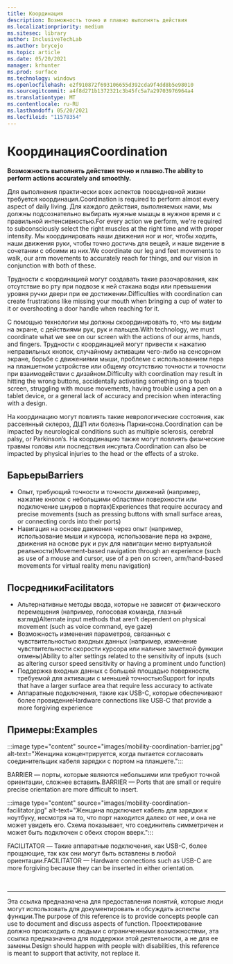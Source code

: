 ```yaml
---
title: Координация
description: Возможность точно и плавно выполнять действия
ms.localizationpriority: medium
ms.sitesec: library
author: InclusiveTechLab
ms.author: brycejo
ms.topic: article
ms.date: 05/20/2021
manager: krhunter
ms.prod: surface
ms.technology: windows
ms.openlocfilehash: e2f910872f693106655d392cda9f4dd8b5e98010
ms.sourcegitcommit: a4f8d271b1372321c3b45fc5a7a29703976964a4
ms.translationtype: MT
ms.contentlocale: ru-RU
ms.lasthandoff: 05/20/2021
ms.locfileid: "11578354"
---
```

# <a name="coordination"></a><span data-ttu-id="ef6d8-103">Координация</span><span class="sxs-lookup"><span data-stu-id="ef6d8-103">Coordination</span></span>

**<span data-ttu-id="ef6d8-104">Возможность выполнять действия точно и плавно.</span><span class="sxs-lookup"><span data-stu-id="ef6d8-104">The ability to perform actions accurately and smoothly.</span></span>**

<span data-ttu-id="ef6d8-105">Для выполнения практически всех аспектов повседневной жизни требуется координация.</span><span class="sxs-lookup"><span data-stu-id="ef6d8-105">Coordination is required to perform almost every aspect of daily living.</span></span> <span data-ttu-id="ef6d8-106">Для каждого действия, выполняемых нами, мы должны подсознательно выбирать нужные мышцы в нужное время и с правильной интенсивностью.</span><span class="sxs-lookup"><span data-stu-id="ef6d8-106">For every action we perform, we're required to subconsciously select the right muscles at the right time and with proper intensity.</span></span> <span data-ttu-id="ef6d8-107">Мы координировать наши движения ног и ног, чтобы ходить, наши движения руки, чтобы точно достичь для вещей, и наше видение в сочетании с обоими из них.</span><span class="sxs-lookup"><span data-stu-id="ef6d8-107">We coordinate our leg and feet movements to walk, our arm movements to accurately reach for things, and our vision in conjunction with both of these.</span></span>

<span data-ttu-id="ef6d8-108">Трудности с координацией могут создавать такие разочарования, как отсутствие во рту при подвозе к ней стакана воды или превышении уровня ручки двери при ее достижении.</span><span class="sxs-lookup"><span data-stu-id="ef6d8-108">Difficulties with coordination can create frustrations like missing your mouth when bringing a cup of water to it or overshooting a door handle when reaching for it.</span></span>

<span data-ttu-id="ef6d8-109">С помощью технологии мы должны скоординировать то, что мы видим на экране, с действиями рук, рук и пальцев.</span><span class="sxs-lookup"><span data-stu-id="ef6d8-109">With technology, we must coordinate what we see on our screen with the actions of our arms, hands, and fingers.</span></span> <span data-ttu-id="ef6d8-110">Трудности с координацией могут привести к нажатию неправильных кнопок, случайному активации чего-либо на сенсорном экране, борьбе с движениями мыши, проблеме с использованием пера на планшетном устройстве или общему отсутствию точности и точности при взаимодействии с дизайном.</span><span class="sxs-lookup"><span data-stu-id="ef6d8-110">Difficulty with coordination may result in hitting the wrong buttons, accidentally activating something on a touch screen, struggling with mouse movements, having trouble using a pen on a tablet device, or a general lack of accuracy and precision when interacting with a design.</span></span>

<span data-ttu-id="ef6d8-111">На координацию могут повлиять такие неврологические состояния, как рассеянный склероз, ДЦП или болезнь Паркинсона.</span><span class="sxs-lookup"><span data-stu-id="ef6d8-111">Coordination can be impacted by neurological conditions such as multiple sclerosis, cerebral palsy, or Parkinson’s.</span></span> <span data-ttu-id="ef6d8-112">На координацию также могут повлиять физические травмы головы или последствия инсульта.</span><span class="sxs-lookup"><span data-stu-id="ef6d8-112">Coordination can also be impacted by physical injuries to the head or the effects of a stroke.</span></span>

## <a name="barriers"></a><span data-ttu-id="ef6d8-113">Барьеры</span><span class="sxs-lookup"><span data-stu-id="ef6d8-113">Barriers</span></span>

* <span data-ttu-id="ef6d8-114">Опыт, требующий точности и точности движений (например, нажатие кнопок с небольшими областями поверхности или подключение шнуров в портах)</span><span class="sxs-lookup"><span data-stu-id="ef6d8-114">Experiences that require accuracy and precise movements (such as pressing buttons with small surface areas, or connecting cords into their ports)</span></span>
* <span data-ttu-id="ef6d8-115">Навигация на основе движения через опыт (например, использование мыши и курсора, использование пера на экране, движения на основе рук и рук для навигации меню виртуальной реальности)</span><span class="sxs-lookup"><span data-stu-id="ef6d8-115">Movement-based navigation through an experience (such as use of a mouse and cursor, use of a pen on screen, arm/hand-based movements for virtual reality menu navigation)</span></span>

## <a name="facilitators"></a><span data-ttu-id="ef6d8-116">Посредники</span><span class="sxs-lookup"><span data-stu-id="ef6d8-116">Facilitators</span></span>
* <span data-ttu-id="ef6d8-117">Альтернативные методы ввода, которые не зависят от физического перемещения (например, голосовая команда, глазный взгляд)</span><span class="sxs-lookup"><span data-stu-id="ef6d8-117">Alternate input methods that aren’t dependent on physical movement (such as voice command, eye gaze)</span></span>
* <span data-ttu-id="ef6d8-118">Возможность изменения параметров, связанных с чувствительностью входных данных (например, изменение чувствительности скорости курсора или наличие заметной функции отмены)</span><span class="sxs-lookup"><span data-stu-id="ef6d8-118">Ability to alter settings related to the sensitivity of inputs (such as altering cursor speed sensitivity or having a prominent undo function)</span></span>
* <span data-ttu-id="ef6d8-119">Поддержка входных данных с большей площадью поверхности, требуемой для активации с меньшей точностью</span><span class="sxs-lookup"><span data-stu-id="ef6d8-119">Support for inputs that have a larger surface area that require less accuracy to activate</span></span>
* <span data-ttu-id="ef6d8-120">Аппаратные подключения, такие как USB-C, которые обеспечивают более провидение</span><span class="sxs-lookup"><span data-stu-id="ef6d8-120">Hardware connections like USB-C that provide a more forgiving experience</span></span>


## <a name="examples"></a><span data-ttu-id="ef6d8-121">Примеры:</span><span class="sxs-lookup"><span data-stu-id="ef6d8-121">Examples</span></span>

:::image type="content" source="images/mobility-coordination-barrier.jpg" alt-text="Женщина концентрируется, когда пытается согласовать соединительщик кабеля зарядки с портом на планшете.":::

<span data-ttu-id="ef6d8-123">BARRIER — порты, которые являются небольшими или требуют точной ориентации, сложнее вставить.</span><span class="sxs-lookup"><span data-stu-id="ef6d8-123">BARRIER — Ports that are small or require precise orientation are more difficult to insert.</span></span>

:::image type="content" source="images/mobility-coordination-facilitator.jpg" alt-text="Женщина подключает кабель для зарядки к ноутбуку, несмотря на то, что порт находится далеко от нее, и она не может увидеть его. Схема показывает, что соединитель симметричен и может быть подключен с обеих сторон вверх.":::

<span data-ttu-id="ef6d8-126">FACILITATOR — Такие аппаратные подключения, как USB-C, более прощающие, так как они могут быть вставлены в любой ориентации.</span><span class="sxs-lookup"><span data-stu-id="ef6d8-126">FACILITATOR — Hardware connections such as USB-C are more forgiving because they can be inserted in either orientation.</span></span>

&nbsp;

[comment]: # (Заявление footer)
___
<span data-ttu-id="ef6d8-128">Эта ссылка предназначена для предоставления понятий, которые люди могут использовать для документировать и обсуждать аспекты функции.</span><span class="sxs-lookup"><span data-stu-id="ef6d8-128">The purpose of this reference is to provide concepts people can use to document and discuss aspects of function.</span></span> <span data-ttu-id="ef6d8-129">Проектирование должно происходить с людьми с ограниченными возможностями, эта ссылка предназначена для поддержки этой деятельности, а не для ее замены.</span><span class="sxs-lookup"><span data-stu-id="ef6d8-129">Design should happen with people with disabilities, this reference is meant to support that activity, not replace it.</span></span> 